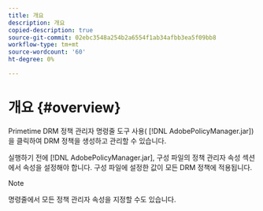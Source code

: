 ```yaml
---
title: 개요
description: 개요
copied-description: true
source-git-commit: 02ebc3548a254b2a6554f1ab34afbb3ea5f09bb8
workflow-type: tm+mt
source-wordcount: '60'
ht-degree: 0%

---
```


# 개요 {#overview}

Primetime DRM 정책 관리자 명령줄 도구 사용( [!DNL AdobePolicyManager.jar])을 클릭하여 DRM 정책을 생성하고 관리할 수 있습니다.

실행하기 전에 [!DNL AdobePolicyManager.jar], 구성 파일의 정책 관리자 속성 섹션에서 속성을 설정해야 합니다. 구성 파일에 설정한 값이 모든 DRM 정책에 적용됩니다.

>[!NOTE]
>
>명령줄에서 모든 정책 관리자 속성을 지정할 수도 있습니다.
